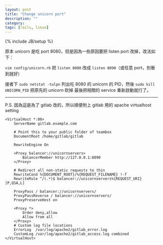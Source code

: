 ```yaml
---
layout: post
title: "Change unicorn port"
description: ""
category: 
tags: [rails, linux]
---
```

{% include JB/setup %}

原本 unicorn 是吃 port 8080，但是因為一些原因要把 listen port 改掉，改法如下：

`vim config/unicorn.rb`
把 `listen 8080` 改成 `listen 8090`（或任意 port，別衝到就好）

接者下 `sudo netstat -tulpn` 列出吃 8080 的 unicorn 的 PID，然後 `sudo kill UNICORN_PID` 把原先的 unicorn 砍掉
最後把相關的 service 重新啟動就行了。

---
P.S. 因為這是為了 gitlab 改的，所以順便附上 gitlab 用的 apache virtualhost setting

    <VirtualHost *:80>
        ServerName gitlab.example.com

        # Point this to your public folder of teambox
        DocumentRoot /home/gitlab/gitlab

        RewriteEngine On

        <Proxy balancer://unicornservers>
            BalancerMember http://127.0.0.1:8090
        </Proxy>

        # Redirect all non-static requests to thin
        RewriteCond %{DOCUMENT_ROOT}/%{REQUEST_FILENAME} !-f
        RewriteRule ^/(.*)$ balancer://unicornservers%{REQUEST_URI} [P,QSA,L]

        ProxyPass / balancer://unicornservers/
        ProxyPassReverse / balancer://unicornservers/
        ProxyPreserveHost on

        <Proxy *>
            Order deny,allow
            Allow from all
        </Proxy>
        # Custom log file locations
        ErrorLog  /var/log/apache2/gitlab_error.log
        CustomLog /var/log/apache2/gitlab_access.log combined
    </VirtualHost>
